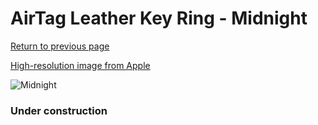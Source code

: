 # AirTag Leather Key Ring - Midnight

[Return to previous page](/airtag)

[High-resolution image from Apple](https://store.storeimages.cdn-apple.com/8756/as-images.apple.com/is/MMF93?wid=4500&hei=4500&fmt=png)

<div style="width: 384px"><img src="/everypreview/MMF93.png" alt="Midnight"></div>

### Under construction
